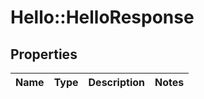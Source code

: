 # Hello::HelloResponse

## Properties
Name | Type | Description | Notes
------------ | ------------- | ------------- | -------------


